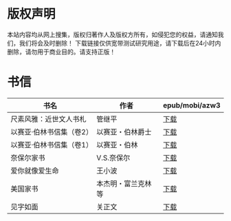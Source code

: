 # 版权声明

本站内容均从网上搜集，版权归著作人及版权方所有，如侵犯您的权益，请通知我们，我们将会及时删除！ 下载链接仅供宽带测试研究用途，请下载后在24小时内删除，请勿用于商业目的。请支持正版！

# 书信

| 书名 | 作者 | epub/mobi/azw3 |
| --- | --- | --- |
| 尺素风雅：近世文人书札 | 管继平 | [下载](https://url89.ctfile.com/f/31084289-1356997939-7912c7?p=8866) |
| 以赛亚·伯林书信集（卷2） | 以赛亚・伯林爵士 | [下载](https://url89.ctfile.com/f/31084289-1356990103-846409?p=8866) |
| 以赛亚·伯林书信集（卷1） | 以赛亚・伯林 | [下载](https://url89.ctfile.com/f/31084289-1356989716-ff3677?p=8866) |
| 奈保尔家书 | V.S.奈保尔 | [下载](https://url89.ctfile.com/f/31084289-1357036780-5f6eeb?p=8866) |
| 爱你就像爱生命 | 王小波 | [下载](https://url89.ctfile.com/f/31084289-1357031905-193da3?p=8866) |
| 美国家书 | 本杰明・富兰克林等 | [下载](https://url89.ctfile.com/f/31084289-1357030876-309b1f?p=8866) |
| 见字如面 | 关正文 | [下载](https://url89.ctfile.com/f/31084289-1357013293-3fec78?p=8866) |
